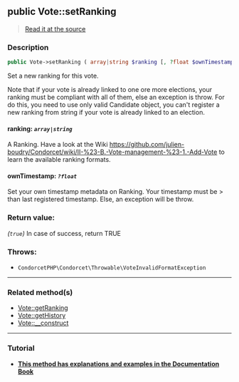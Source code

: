 ## public Vote::setRanking

> [Read it at the source](https://github.com/julien-boudry/Condorcet/blob/master/src/Vote.php#L465)

### Description    

```php
public Vote->setRanking ( array|string $ranking [, ?float $ownTimestamp = null] ): true
```

Set a new ranking for this vote.

Note that if your vote is already linked to one ore more elections, your ranking must be compliant with all of them, else an exception is throw. For do this, you need to use only valid Candidate object, you can't register a new ranking from string if your vote is already linked to an election.
    

#### **ranking:** *`array|string`*   
A Ranking. Have a look at the Wiki https://github.com/julien-boudry/Condorcet/wiki/II-%23-B.-Vote-management-%23-1.-Add-Vote to learn the available ranking formats.    


#### **ownTimestamp:** *`?float`*   
Set your own timestamp metadata on Ranking. Your timestamp must be > than last registered timestamp. Else, an exception will be throw.    


### Return value:   

*(`true`)* In case of success, return TRUE



### Throws:   

* ```CondorcetPHP\Condorcet\Throwable\VoteInvalidFormatException```

---------------------------------------

### Related method(s)      

* [Vote::getRanking](/Docs/ApiReferences/Vote%20Class/public%20Vote--getRanking.md)    
* [Vote::getHistory](/Docs/ApiReferences/Vote%20Class/public%20Vote--getHistory.md)    
* [Vote::__construct](/Docs/ApiReferences/Vote%20Class/public%20Vote--__construct.md)    

---------------------------------------

### Tutorial

* **[This method has explanations and examples in the Documentation Book](https://www.condorcet.io/3.AsPhpLibrary/5.Votes/1.AddVotes)**    
